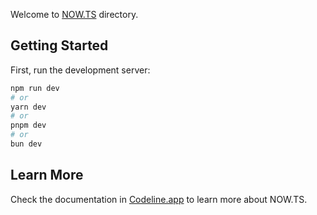 Welcome to [NOW.TS](https://nowts.app) directory.

## Getting Started

First, run the development server:

```bash
npm run dev
# or
yarn dev
# or
pnpm dev
# or
bun dev
```

## Learn More

Check the documentation in [Codeline.app](https://codeline.app) to learn more about NOW.TS.
